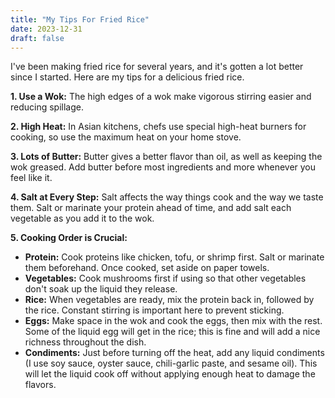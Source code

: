 ```yaml
---
title: "My Tips For Fried Rice"
date: 2023-12-31
draft: false
---
```


I've been making fried rice for several years, and it's gotten a lot better since I started. Here are my tips for a delicious fried rice.

**1. Use a Wok:** The high edges of a wok make vigorous stirring easier and reducing spillage.

**2. High Heat:** In Asian kitchens, chefs use special high-heat burners for cooking, so use the maximum heat on your home stove.

**3. Lots of Butter:** Butter gives a better flavor than oil, as well as keeping the wok greased. Add butter before most ingredients and more whenever you feel like it.

**4. Salt at Every Step:** Salt affects the way things cook and the way we taste them. Salt or marinate your protein ahead of time, and add salt each vegetable as you add it to the wok.

**5. Cooking Order is Crucial:**
   - **Protein:** Cook proteins like chicken, tofu, or shrimp first. Salt or marinate them beforehand. Once cooked, set aside on paper towels.
   - **Vegetables:** Cook mushrooms first if using so that other vegetables don't soak up the liquid they release.
   - **Rice:** When vegetables are ready, mix the protein back in, followed by the rice. Constant stirring is important here to prevent sticking.
   - **Eggs:** Make space in the wok and cook the eggs, then mix with the rest. Some of the liquid egg will get in the rice; this is fine and will add a nice richness throughout the dish.
   - **Condiments:** Just before turning off the heat, add any liquid condiments (I use soy sauce, oyster sauce, chili-garlic paste, and sesame oil). This will let the liquid cook off without applying enough heat to damage the flavors.
